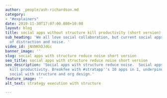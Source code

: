 ```yaml
---
author: _people/ash-richardson.md
category:
- "#explainers"
date: 2019-11-30T17:07:00.000+10:00
layout: blog
title: social apps without structure kill productivity (short version)
sub_heading: 'We all love social collaboration, but current social apps are a firehose
  of distraction and noise. '
video_id: jNXNKhDJdGc
banner_image: ''
slug: social apps with structure reduce noise short version
seo_title: social apps with structure reduce noise short version
seo_description: 'Social apps with structure reduce noise.  Social apps without structure
  kill productivity. Breakfee with #stratapp''s 10 apps in 1, underpinned by unique
  social with structure and org design.'
feature_image: ''
alt_text: strategy execution with structure

---
```

